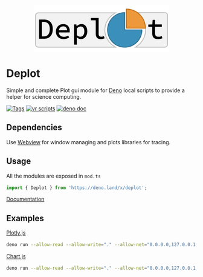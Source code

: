 <p align="center">
	<img align="center" src="./public/logo.png"  />
	<br>
</p>

# Deplot

Simple and complete Plot gui module for [Deno](https://deno.land) local scripts
to provide a helper for science computing.

[![Tags](https://img.shields.io/github/v/release/JOTSR/Deplot)](https://github.com/JOTSR/Deplot/releases)
[![vr scripts](https://badges.velociraptor.run/flat.svg)](https://velociraptor.run)
[![deno doc](https://doc.deno.land/badge.svg)](https://doc.deno.land/https/deno.land/x/deplot/mod.ts)

<!-- [![CI Status](https://img.shields.io/github/workflow/status/JOTSR/Deplot/check)](https://github.com/JOTSR/Deplot/actions) -->

## Dependencies

Use [Webview](https://deno.land/x/webview@0.7.0-pre.1) for window managing and
plots libraries for tracing.

## Usage

All the modules are exposed in `mod.ts`

```ts
import { Deplot } from 'https://deno.land/x/deplot';
```

[Documentation](https://doc.deno.land/https/https/deno.land/x/deplot/mod.ts)

## Examples

[Plotly.js](https://plotly.com/javascript/)

```sh
deno run --allow-read --allow-write="." --allow-net="0.0.0.0,127.0.0.1,localhost" --allow-run --allow-env --allow-ffi --unstable https://deno.land/x/deplot/examples/plotly.ts
```

[Chart.js](https://www.chartjs.org/docs/3.7.0/)

```sh
deno run --allow-read --allow-write="." --allow-net="0.0.0.0,127.0.0.1,localhost" --allow-run --allow-env --allow-ffi --unstable https://deno.land/x/deplot/examples/chartjs.ts
```

<!--
[Google Charts](https://developers.google.com/chart/interactive/docs)

```
deno run --allow-ffi --unstable https://deno.land/x/deplot/examples/gcharts.ts
``` -->
